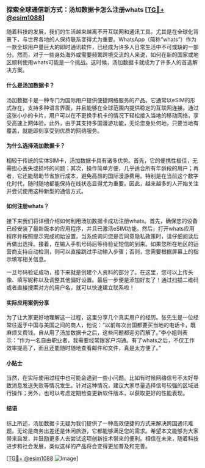 ### 探索全球通信新方式：汤加数据卡怎么注册whats [[TG💪+ @esim1088](https://t.me/s/esim1088)]

随着科技的发展，我们的生活越来越离不开互联网和通讯工具。尤其是在全球化背景下，与世界各地的人保持联系变得尤为重要。WhatsApp（简称“whats”）作为一款全球用户量巨大的即时通讯软件，已经成为许多人日常生活中不可或缺的一部分。然而，对于一些身处海外或需要频繁跨境交流的人来说，如何在新的国家或地区顺利使用whats可能是一个挑战。这时候，汤加数据卡就成为了许多人的首选解决方案。

#### 什么是汤加数据卡？

汤加数据卡是一种专门为国际用户提供便捷网络服务的产品。它通常以eSIM的形式存在，支持多种语言界面，并且能够在全球范围内提供稳定的互联网连接。通过这张小小的卡片，用户可以在不更换手机卡的情况下轻松接入当地的移动网络，享受高速上网体验。此外，由于其支持多国漫游功能，无论您身处何地，只要当地有覆盖，就能即刻享受到优质的网络服务。

#### 为什么选择汤加数据卡？

相较于传统的实体SIM卡，汤加数据卡具有诸多优势。首先，它的便携性极佳，无需担心丢失或损坏的问题；其次，操作简单方便，几乎适合所有年龄段的用户；再者，它还能帮助节省旅行成本，避免高昂的国际漫游费用。特别是在当前这个数字化时代，随时随地都能保持在线状态显得尤为重要。因此，越来越多的人开始关注并尝试使用这种新型的通信方式。

#### 如何注册whats？

接下来我们将详细介绍如何利用汤加数据卡成功注册whats。首先，确保您的设备已经安装了最新版本的应用程序，并且已激活eSIM功能。然后，打开whats应用程序并按照提示完成初始设置。当系统询问您是否同意隐私政策时，请仔细阅读后再做出选择。接着，在输入手机号码后等待验证短信的到来。如果您所在地区的运营商支持自动检测，则可以直接跳过手动输入步骤；否则，您需要根据屏幕上的指示填写相关信息。

一旦号码验证成功，接下来就是创建个人资料的部分了。在这里，您可以上传头像、填写昵称以及调整其他偏好设置。最后一步便是添加好友了！通过扫描二维码或者直接搜索对方的用户名，就可以快速建立联系啦！

#### 实际应用案例分享

为了让大家更好地理解这一过程，这里分享几个真实用户的经历。张先生是一位经常往返于中国与美国之间的商人，他说：“以前每次出国都要买当地的电话卡，既麻烦又费钱。自从用了汤加数据卡之后，这些问题都迎刃而解了。”李小姐则表示：“作为一名自由职业者，我需要经常跟客户沟通。有了whats之后，不仅工作效率提高了，而且还能随时随地查看邮件和文件，真是太方便了。”

#### 小贴士

当然，在实际使用过程中也可能会遇到一些小问题。比如有时候网络信号不太好导致消息发送失败等情况发生。针对这种情况，建议大家尽量选择信号较强的区域进行操作；另外，也可以考虑定期检查更新软件版本，以获取更好的性能表现。

#### 结语

综上所述，汤加数据卡无疑为我们提供了一种高效便捷的方式来解决跨国通讯难题。无论是商务出差还是休闲旅游，它都能够满足您的需求。希望本文能够为大家带来启发，并鼓励更多人去尝试这项创新技术带来的便利。相信在未来，随着科技进步和社会发展，类似这样的产品将会变得更加普及和完善。

[[TG💪+ @esim1088](https://t.me/s/esim1088) ![Image](https://i.postimg.cc/4NQfJmqS/Snipaste-2025-05-13-00-14-12.png)]